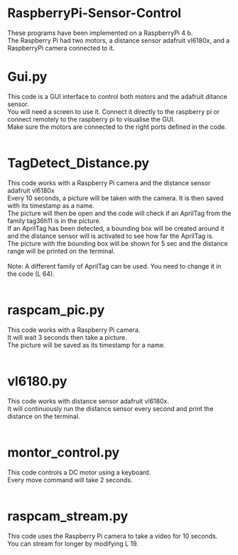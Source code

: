 # RaspberryPi-Sensor-Control
These programs have been implemented on a RaspberryPi 4 b. <br> The Raspberry Pi had two motors, a distance sensor adafruit vl6180x, and a RaspberryPi camera connected to it. <br>

# Gui.py
This code is a GUI interface to control both motors and the adafruit ditance sensor. <br>
You will need a screen to use it. Connect it directly to the raspberry pi or connect remotely to the raspberry pi to visualise the GUI. <br>
Make sure the motors are connected to the right ports defined in the code. <br>
<br>

# TagDetect_Distance.py
This code works with a Raspberry Pi camera and the distance sensor adafruit vl6180x <br>
Every 10 seconds, a picture will be taken with the camera. It is then saved with its timestamp as a name. <br>
The picture will then be open and the code will check if an AprilTag from the family tag36h11 is in the picture. <br>
If an AprilTag has been detected, a bounding box will be created around it and the distance sensor will is activated to see how far the AprilTag is. <br>
The picture with the bounding box will be shown for 5 sec and the distance range will be printed on the terminal. <br>
<br>
Note: A different family of AprilTag can be used. You need to change it in the code (L 64). <br>
<br>

# raspcam_pic.py
This code works with a Raspberry Pi camera. <br>
It will wait 3 seconds then take a picture. <br>
The picture will be saved as its timestamp for a name. <br>
<br>

# vl6180.py
This code works with distance sensor adafruit vl6180x. <br>
It will continuously run the distance sensor every second and print the distance on the terminal. <br>
<br>

# montor_control.py
This code controls a DC motor using a keyboard. <br>
Every move command will take 2 seconds. <br>
<br>
# raspcam_stream.py
This code uses the Raspberry Pi camera to take a video for 10 seconds. <br>
You can stream for longer by modifying L 19.

